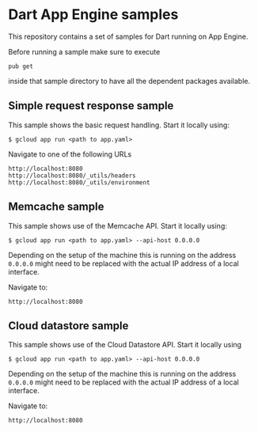Dart App Engine samples
=======================

This repository contains a set of samples for Dart running on App Engine.

Before running a sample make sure to execute

    pub get

inside that sample directory to have all the dependent packages available.

Simple request response sample
------------------------------
This sample shows the basic request handling. Start it locally using:

    $ gcloud app run <path to app.yaml>

Navigate to one of the following URLs

    http://localhost:8080
    http://localhost:8080/_utils/headers
    http://localhost:8080/_utils/environment

Memcache sample
---------------
This sample shows use of the Memcache API. Start it locally using:

    $ gcloud app run <path to app.yaml> --api-host 0.0.0.0

Depending on the setup of the machine this is running on the address `0.0.0.0`
might need to be replaced with the actual IP address of a local interface. 

Navigate to:

    http://localhost:8080

Cloud datastore sample
----------------------
This sample shows use of the Cloud Datastore API. Start it locally using

    $ gcloud app run <path to app.yaml> --api-host 0.0.0.0

Depending on the setup of the machine this is running on the address `0.0.0.0`
might need to be replaced with the actual IP address of a local interface. 

Navigate to:

    http://localhost:8080
